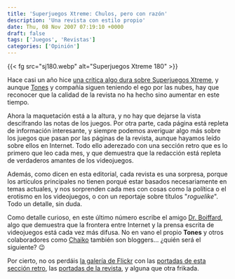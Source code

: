```yaml
---
title: 'Superjuegos Xtreme: Chulos, pero con razón'
description: 'Una revista con estilo propio'
date: Thu, 08 Nov 2007 07:19:10 +0000
draft: false
tags: ['Juegos', 'Revistas']
categories: ['Opinión']
---
```


{{< fg src="sj180.webp" alt="Superjuegos Xtreme 180" >}}

Hace casi un año hice [una crítica algo dura sobre Superjuegos Xtreme](/superjuegos-xtreme/), y aunque [Tones](http://www.mondo-pixel.com/) y compañía siguen teniendo el ego por las nubes, hay que reconocer que la calidad de la revista no ha hecho sino aumentar en este tiempo.

Ahora la maquetación está a la altura, y no hay que dejarse la vista descifrando las notas de los juegos. Por otra parte, cada página está repleta de información interesante, y siempre podemos averiguar algo más sobre los juegos que pasan por las páginas de la revista, aunque hayamos leído sobre ellos en Internet. Todo ello aderezado con una sección retro que es lo primero que leo cada mes, y que demuestra que la redacción está repleta de verdaderos amantes de los videojuegos.

Además, como dicen en esta editorial, cada revista es una sorpresa, porque los artículos principales no tienen porqué estar basados necesariamente en temas actuales, y nos sorprenden cada mes con cosas como la política o el erotismo en los videojuegos, o con un reportaje sobre títulos "_roguelike_". Todo un detalle, sin duda.

Como detalle curioso, en este último número escribe el amigo [Dr. Boiffard](http://www.mushroomcorporation.com/), algo que demuestra que la frontera entre Internet y la prensa escrita de videojuegos está cada vez más difusa. No en vano el propio **Tones** y otros colaboradores como [Chaiko](http://www.podeiros.com/) también son bloggers... ¿quién será el siguiente? :wink:

Por cierto, no os perdáis [la galería de Flickr](http://www.flickr.com/photos/superjuegosxtreme/) con las [portadas de esta sección retro](http://www.flickr.com/photos/superjuegosxtreme/sets/72157601140056537/), las [portadas de la revista](http://www.flickr.com/photos/superjuegosxtreme/sets/72157600603935127/), y alguna que otra frikada.